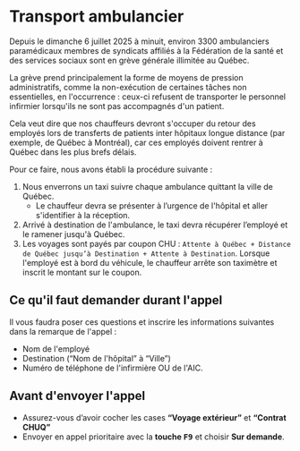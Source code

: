 # Transport ambulancier

Depuis le dimanche 6 juillet 2025 à minuit, environ 3300 ambulanciers paramédicaux membres de syndicats affiliés à la Fédération de la santé et des services sociaux sont en grève générale illimitée au Québec.

La grève prend principalement la forme de moyens de pression administratifs, comme la non-exécution de certaines tâches non essentielles, en l'occurrence : ceux-ci refusent de transporter le personnel infirmier lorsqu'ils ne sont pas accompagnés d'un patient.

Cela veut dire que nos chauffeurs devront s'occuper du retour des employés lors de transferts de patients inter hôpitaux longue distance (par exemple, de Québec à Montréal), car ces employés doivent rentrer à Québec dans les plus brefs délais.

Pour ce faire, nous avons établi la procédure suivante :

1. Nous enverrons un taxi suivre chaque ambulance quittant la ville de Québec.
   * Le chauffeur devra se présenter à l’urgence de l'hôpital et aller s'identifier à la réception.
2. Arrivé à destination de l'ambulance, le taxi devra récupérer l’employé et le ramener jusqu'à Québec.
3. Les voyages sont payés par coupon CHU : `Attente à Québec + Distance de Québec jusqu’à Destination + Attente à Destination`. Lorsque l'employé est à bord du véhicule, le chauffeur arrête son taximètre et inscrit le montant sur le coupon.

## Ce qu'il faut demander durant l'appel

Il vous faudra poser ces questions et inscrire les informations suivantes dans la remarque de l'appel :

* Nom de l'employé
* Destination (“Nom de l'hôpital” à “Ville”)
* Numéro de téléphone de l'infirmière OU de l'AIC.

## Avant d'envoyer l'appel

* Assurez-vous d’avoir cocher les cases **“Voyage extérieur”** et **“Contrat CHUQ”**
* Envoyer en appel prioritaire avec la **touche&#x20;**<kbd>**F9**</kbd> et choisir **Sur demande**.
